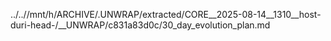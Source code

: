 ../..//mnt/h/ARCHIVE/.UNWRAP/extracted/CORE__2025-08-14__1310__host-duri-head-/__UNWRAP/c831a83d0c/30_day_evolution_plan.md